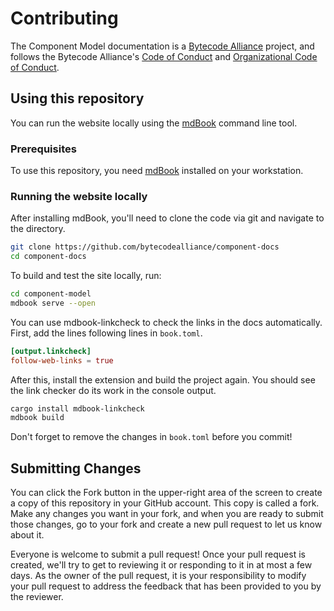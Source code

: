 # Contributing

The Component Model documentation is a [Bytecode Alliance](https://bytecodealliance.org/) project, and follows the Bytecode Alliance's [Code of Conduct](CODE_OF_CONDUCT.md) and [Organizational Code of Conduct](ORG_CODE_OF_CONDUCT.md).

## Using this repository

You can run the website locally using the [mdBook](https://rust-lang.github.io/mdBook/index.html) command line tool.

### Prerequisites

To use this repository, you need [mdBook](https://rust-lang.github.io/mdBook/guide/installation.html) installed on your workstation.

### Running the website locally

After installing mdBook, you'll need to clone the code via git and navigate to the directory.

```bash
git clone https://github.com/bytecodealliance/component-docs
cd component-docs
```

To build and test the site locally, run:

```bash
cd component-model
mdbook serve --open
```

You can use mdbook-linkcheck to check the links in the docs automatically. First, add the lines following lines in `book.toml`.

```toml
[output.linkcheck]
follow-web-links = true
```

After this, install the extension and build the project again. You should see the link checker do its work in the console output.

```bash
cargo install mdbook-linkcheck
mdbook build
```

Don't forget to remove the changes in `book.toml` before you commit!

## Submitting Changes

You can click the Fork button in the upper-right area of the screen to create a copy of this repository in your GitHub account. This copy is called a fork. Make any changes you want in your fork, and when you are ready to submit those changes, go to your fork and create a new pull request to let us know about it.

Everyone is welcome to submit a pull request! Once your pull request is created, we'll try to get to reviewing it or responding to it in at most a few days. As the owner of the pull request, it is your responsibility to modify your pull request to address the feedback that has been provided to you by the reviewer.
